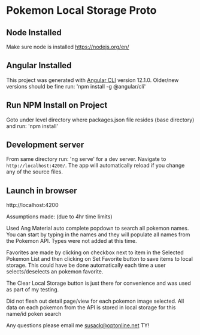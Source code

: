 # Pokemon Local Storage Proto

## Node Installed
Make sure node is installed
https://nodejs.org/en/

## Angular Installed
This project was generated with [Angular CLI](https://github.com/angular/angular-cli) version 12.1.0. Older/new versions should be fine
run: 'npm install -g @angular/cli'

## Run NPM Install on Project
Goto under level directory where packages.json file resides (base directory)
and run: 'npm install'

## Development server

From same directory run: 'ng serve' for a dev server. Navigate to `http://localhost:4200/`. The app will automatically reload if you change any of the source files.

## Launch in browser

http://localhost:4200

Assumptions made: (due to 4hr time limits)

Used Ang Material auto complete popdown to search all pokemon names. You can start by typing in the names and they will populate all names from the Pokemon API. Types were not added at this time. 

Favorites are made by clicking on checkbox next to item in the Selected Pokemon List and then clicking on Set Favorite button to save items to local storage. This could have be done automatically each time a user selects/deselects an pokemon favorite.

The Clear Local Storage button is just there for convenience and was used as part of my testing. 

Did not flesh out detail page/view for each pokemon image selected. All data on each pokemon from the API is stored in local storage for this name/id poken search

Any questions please email me susack@optonline.net TY!

